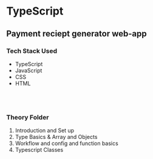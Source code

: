 # TypeScript

## Payment reciept generator web-app

<h3></h3>


<h3>Tech Stack Used</h3>
<ul>
    <li>TypeScript</li>
    <li>JavaScript</li>
    <li>CSS</li>
    <li>HTML</li>
</ul>


<br />
<br />

<h3>Theory Folder</h3>
<ol>
    <li>Introduction and Set up</li>
    <li>Type Basics & Array and Objects</li>
    <li>Workflow and config and function basics</li>
    <li>Typescript Classes</li>
</ol>